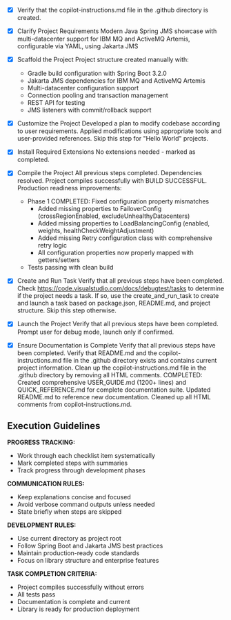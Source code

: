 - [x] Verify that the copilot-instructions.md file in the .github directory is created.

- [x] Clarify Project Requirements
	Modern Java Spring JMS showcase with multi-datacenter support for IBM MQ and ActiveMQ Artemis, configurable via YAML, using Jakarta JMS

- [x] Scaffold the Project
	Project structure created manually with:
	- Gradle build configuration with Spring Boot 3.2.0
	- Jakarta JMS dependencies for IBM MQ and ActiveMQ Artemis
	- Multi-datacenter configuration support
	- Connection pooling and transaction management
	- REST API for testing
	- JMS listeners with commit/rollback support

- [x] Customize the Project
	Developed a plan to modify codebase according to user requirements.
	Applied modifications using appropriate tools and user-provided references.
	Skip this step for "Hello World" projects.

- [x] Install Required Extensions
	No extensions needed - marked as completed.

- [x] Compile the Project
	All previous steps completed.
	Dependencies resolved.
	Project compiles successfully with BUILD SUCCESSFUL.
	Production readiness improvements:
	- Phase 1 COMPLETED: Fixed configuration property mismatches
	  - Added missing properties to FailoverConfig (crossRegionEnabled, excludeUnhealthyDatacenters)
	  - Added missing properties to LoadBalancingConfig (enabled, weights, healthCheckWeightAdjustment)
	  - Added missing Retry configuration class with comprehensive retry logic
	  - All configuration properties now properly mapped with getters/setters
	- Tests passing with clean build

- [x] Create and Run Task
	Verify that all previous steps have been completed.
	Check https://code.visualstudio.com/docs/debugtest/tasks to determine if the project needs a task. If so, use the create_and_run_task to create and launch a task based on package.json, README.md, and project structure.
	Skip this step otherwise.

- [x] Launch the Project
	Verify that all previous steps have been completed.
	Prompt user for debug mode, launch only if confirmed.

- [x] Ensure Documentation is Complete
	Verify that all previous steps have been completed.
	Verify that README.md and the copilot-instructions.md file in the .github directory exists and contains current project information.
	Clean up the copilot-instructions.md file in the .github directory by removing all HTML comments.
	COMPLETED: Created comprehensive USER_GUIDE.md (1200+ lines) and QUICK_REFERENCE.md for complete documentation suite. Updated README.md to reference new documentation. Cleaned up all HTML comments from copilot-instructions.md.

## Execution Guidelines

**PROGRESS TRACKING:**
- Work through each checklist item systematically
- Mark completed steps with summaries
- Track progress through development phases

**COMMUNICATION RULES:**
- Keep explanations concise and focused
- Avoid verbose command outputs unless needed
- State briefly when steps are skipped

**DEVELOPMENT RULES:**
- Use current directory as project root
- Follow Spring Boot and Jakarta JMS best practices
- Maintain production-ready code standards
- Focus on library structure and enterprise features

**TASK COMPLETION CRITERIA:**
- Project compiles successfully without errors
- All tests pass
- Documentation is complete and current
- Library is ready for production deployment
